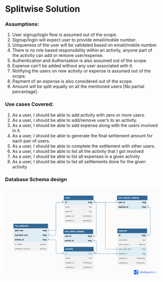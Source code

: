 # Splitwise Solution

### Assumptions:

1. User signup/login flow is assumed out of the scope.
2. Signup/login will expect user to provide email/mobile number.
3. Uniqueness of the user will be validated based on email/mobile number.
4. There is no role based responsibility within an activity, anyone part of the activity can add or remove user/expense.
5. Authentication and Authorisation is also assumed out of the scope.
6. Expense can’t be added without any user associated with it.
7. Notifying the users on new activity or expense is assumed out of the scope.
8. Payment of an expense is also considered out of the scope.
9. Amount will be split equally on all the mentioned users [No partial percentage].


### Use cases Covered:

1. As a user, I should be able to add activity with zero or more users.
2. As a user, I should be able to add/remove user’s to an activity.
3. As a user, I should be able to add expense along with the users involved in it.
4. As a user, I should be able to generate the final settlement amount for each pair of users.
5. As a user, I should be able to complete the settlement with other users.
6. As a user, I should be able to list all the activity that I got involved
7. As a user, I should be able to list all expenses in a given activity
8. As a user, I should be able to list all settlements done for the given activity

### Database Schema design

![Alt text](./docs/images/dbschema-v2.png)

